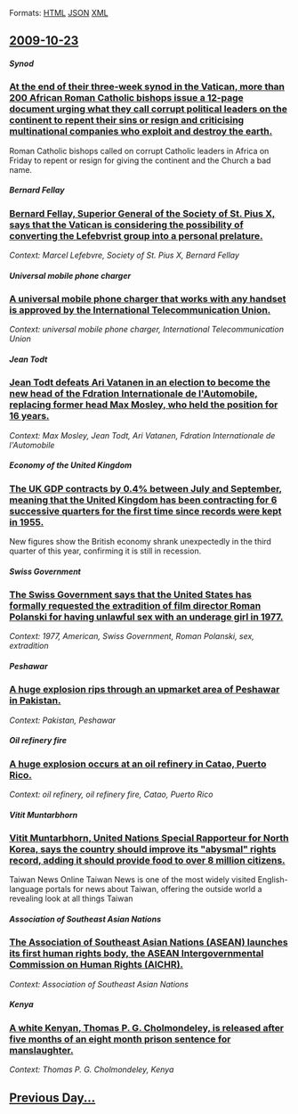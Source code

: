 
Formats: [HTML](2009/10/23/index.html)  [JSON](2009/10/23/index.json)  [XML](2009/10/23/index.xml)  

## [2009-10-23](/news/2009/10/23/index.md)

##### Synod
### [ At the end of their three-week synod in the Vatican, more than 200 African Roman Catholic bishops issue a 12-page document urging what they call corrupt political leaders on the continent to repent their sins or resign and criticising multinational companies who exploit and destroy the earth. ](/news/2009/10/23/at-the-end-of-their-three-week-synod-in-the-vatican-more-than-200-african-roman-catholic-bishops-issue-a-12-page-document-urging-what-they.md)
Roman Catholic bishops called on corrupt Catholic leaders in Africa on Friday to repent or resign for giving the continent and the Church a bad name.

##### Bernard Fellay
### [ Bernard Fellay, Superior General of the Society of St. Pius X, says that the Vatican is considering the possibility of converting the Lefebvrist group into a personal prelature. ](/news/2009/10/23/bernard-fellay-superior-general-of-the-society-of-st-pius-x-says-that-the-vatican-is-considering-the-possibility-of-converting-the-lefeb.md)
_Context: Marcel Lefebvre, Society of St. Pius X, Bernard Fellay_

##### Universal mobile phone charger
### [ A universal mobile phone charger that works with any handset is approved by the International Telecommunication Union. ](/news/2009/10/23/a-universal-mobile-phone-charger-that-works-with-any-handset-is-approved-by-the-international-telecommunication-union.md)
_Context: universal mobile phone charger, International Telecommunication Union_

##### Jean Todt
### [ Jean Todt defeats Ari Vatanen in an election to become the new head of the Fdration Internationale de l'Automobile, replacing former head Max Mosley, who held the position for 16 years. ](/news/2009/10/23/jean-todt-defeats-ari-vatanen-in-an-election-to-become-the-new-head-of-the-federation-internationale-de-l-automobile-replacing-former-head.md)
_Context: Max Mosley, Jean Todt, Ari Vatanen, Fdration Internationale de l'Automobile_

##### Economy of the United Kingdom
### [ The UK GDP contracts by 0.4% between July and September, meaning that the United Kingdom has been contracting for 6 successive quarters for the first time since records were kept in 1955. ](/news/2009/10/23/the-uk-gdp-contracts-by-0-4-between-july-and-september-meaning-that-the-united-kingdom-has-been-contracting-for-6-successive-quarters-for.md)
New figures show the British economy shrank unexpectedly in the third quarter of this year, confirming it is still in recession.

##### Swiss Government
### [ The Swiss Government says that the United States has formally requested the extradition of film director Roman Polanski for having unlawful sex with an underage girl in 1977. ](/news/2009/10/23/the-swiss-government-says-that-the-united-states-has-formally-requested-the-extradition-of-film-director-roman-polanski-for-having-unlawful.md)
_Context: 1977, American, Swiss Government, Roman Polanski, sex, extradition_

##### Peshawar
### [ A huge explosion rips through an upmarket area of Peshawar in Pakistan. ](/news/2009/10/23/a-huge-explosion-rips-through-an-upmarket-area-of-peshawar-in-pakistan.md)
_Context: Pakistan, Peshawar_

##### Oil refinery fire
### [ A huge explosion occurs at an oil refinery in Catao, Puerto Rico. ](/news/2009/10/23/a-huge-explosion-occurs-at-an-oil-refinery-in-catano-puerto-rico.md)
_Context: oil refinery, oil refinery fire, Catao, Puerto Rico_

##### Vitit Muntarbhorn
### [ Vitit Muntarbhorn, United Nations Special Rapporteur for North Korea, says the country should improve its "abysmal" rights record, adding it should provide food to over 8 million citizens. ](/news/2009/10/23/vitit-muntarbhorn-united-nations-special-rapporteur-for-north-korea-says-the-country-should-improve-its-abysmal-rights-record-adding-i.md)
Taiwan News Online Taiwan News is one of the most widely visited English-language portals for news about Taiwan, offering the outside world a revealing look at all things Taiwan

##### Association of Southeast Asian Nations
### [ The Association of Southeast Asian Nations (ASEAN) launches its first human rights body, the ASEAN Intergovernmental Commission on Human Rights (AICHR). ](/news/2009/10/23/the-association-of-southeast-asian-nations-asean-launches-its-first-human-rights-body-the-asean-intergovernmental-commission-on-human-ri.md)
_Context: Association of Southeast Asian Nations_

##### Kenya
### [ A white Kenyan, Thomas P. G. Cholmondeley, is released after five months of an eight month prison sentence for manslaughter. ](/news/2009/10/23/a-white-kenyan-thomas-p-g-cholmondeley-is-released-after-five-months-of-an-eight-month-prison-sentence-for-manslaughter.md)
_Context: Thomas P. G. Cholmondeley, Kenya_

## [Previous Day...](/news/2009/10/22/index.md)

